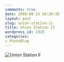 ```yaml
---
comments: true
date: 2009-08-23 10:20:35
layout: post
slug: union-station-ii
title: Union Station II
wordpress_id: 1928
categories:
- PhotoBlog
---
```


![Union Station II](http://ryanfitzer.com/main/wp-content/uploads/2009/08/pasadena-3.jpg)
